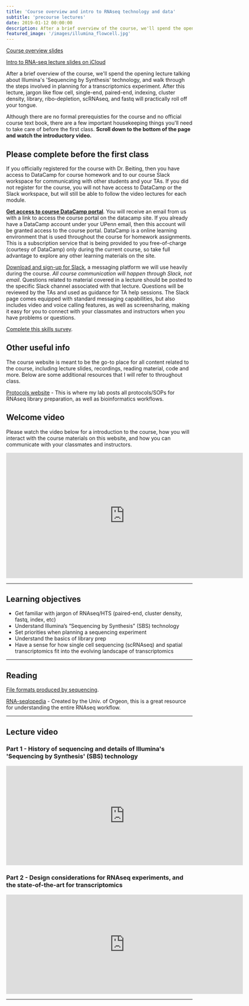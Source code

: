 ```yaml
---
title: 'Course overview and intro to RNAseq technology and data'
subtitle: 'precourse lectures'
date: 2019-01-12 00:00:00
description: After a brief overview of the course, we'll spend the opening lecture talking about Illumina's 'Sequencing by Synthesis' technology, and walk through the steps involved in planning for a transcriptomics experiment. 
featured_image: '/images/illumina_flowcell.jpg'
---
```


[Course overview slides](https://www.icloud.com/keynote/0dABsRGX-LxA3pHuwCUgejkhg#precourse%5Fintro)

[Intro to RNA-seq lecture slides on iCloud](https://www.icloud.com/keynote/0n2tSKAVc2chal9Wt8cj-uDiQ#Lecture01%5FRNAseqIntro)

After a brief overview of the course, we'll spend the opening lecture talking about Illumina's 'Sequencing by Synthesis' technology, and walk through the steps involved in planning for a transcriptomics experiment.  After this lecture, jargon like flow cell, single-end, paired-end, indexing, cluster density, library, ribo-depletion, scRNAseq, and fastq will practically roll off your tongue.

Although there are no formal prerequisties for the course and no official course text book, there are a few important housekeeping things you'll need to take care of before the first class.  **Scroll down to the bottom of the page and watch the introductory video.**

## Please complete before the first class

If you officially registered for the course with Dr. Beiting, then you have access to DataCamp for course homework and to our course Slack workspace for communicating with other students and your TAs.  If you did not register for the course, you will not have access to DataCamp or the Slack workspace, but will still be able to follow the video lectures for each module.

**[Get access to course DataCamp portal](https://www.datacamp.com/)**.  You will receive an email from us with a link to access the course portal on the datacamp site. If you already have a DataCamp account under your UPenn email, then this account will be granted access to the course portal.  DataCamp is a online learning environment that is used throughout the course for homework assignments.  This is a subscription service that is being provided to you free-of-charge (courtesy of DataCamp) only during the current course, so take full advantage to explore any other learning materials on the site. 

[Download and sign-up for Slack](https://slack.com/), a messaging platform we will use heavily during the course.  *All course communication will happen through Slack, not email*.  Questions related to material covered in a lecture should be posted to the specific Slack channel associated with that lecture.  Questions will be reviewed by the TAs and used as guidance for TA help sessions.  The Slack page comes equipped with standard messaging capabilities, but also includes video and voice calling features, as well as screensharing, making it easy for you to connect with your classmates and instructors when you have problems or questions. 

[Complete this skills survey](https://bit.ly/DIYtranscriptomics_start). 


## Other useful info

The course website is meant to be the go-to place for all content related to the course, including lecture slides, recordings, reading material, code and more.  Below are some additional resources that I will refer to throughout class.

[Protocols website](https://protocols.hostmicrobe.org) - This is where my lab posts all protocols/SOPs for RNAseq library preparation, as well as bioinformatics workflows.

## Welcome video

Please watch the video below for a introduction to the course, how you will interact with the course materials on this website, and how you can communicate with your classmates and instructors.

<iframe src="https://player.vimeo.com/video/405054924" width="640" height="338" frameborder="0" allow="autoplay; fullscreen" allowfullscreen></iframe>

---

## Learning objectives

* Get familiar with jargon of RNAseq/HTS (paired-end, cluster density, fastq, index, etc)
* Understand Illumina’s “Sequencing by Synthesis” (SBS) technology
* Set priorities when planning a sequencing experiment
* Understand the basics of library prep
* Have a sense for how single cell sequencing (scRNAseq) and spatial transcriptomics fit into the evolving landscape of transcriptomics

---

## Reading

[File formats produced by sequencing](http://binf.snipcademy.com/lessons/sequence-file-formats).

[RNA-seqlopedia](http://rnaseq.uoregon.edu/) - Created by the Univ. of Orgeon, this is a great resource for understanding the entire RNAseq workflow.

---

## Lecture video

### Part 1 - History of sequencing and details of Illumina's 'Sequencing by Synthesis' (SBS) technology

<iframe src="https://player.vimeo.com/video/408044306" width="640" height="268" frameborder="0" allow="autoplay; fullscreen" allowfullscreen></iframe>

### Part 2 - Design considerations for RNAseq experiments, and the state-of-the-art for transcriptomics

<iframe src="https://player.vimeo.com/video/408069325" width="640" height="268" frameborder="0" allow="autoplay; fullscreen" allowfullscreen></iframe>

---